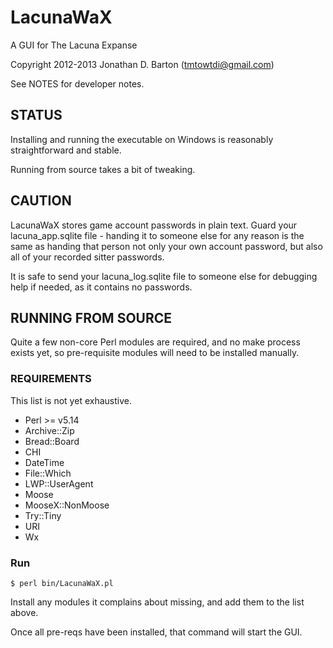 LacunaWaX
=========

A GUI for The Lacuna Expanse

Copyright 2012-2013 Jonathan D. Barton (tmtowtdi@gmail.com)

See NOTES for developer notes.

STATUS
------
Installing and running the executable on Windows is reasonably straightforward and stable.

Running from source takes a bit of tweaking.

CAUTION
-------

LacunaWaX stores game account passwords in plain text.  Guard your lacuna\_app.sqlite file 
\- handing it to someone else for any reason is the same as handing that person not only 
your own account password, but also all of your recorded sitter passwords.

It is safe to send your lacuna\_log.sqlite file to someone else for debugging help if 
needed, as it contains no passwords.

RUNNING FROM SOURCE
-------------------

Quite a few non-core Perl modules are required, and no make process exists yet, so 
pre-requisite modules will need to be installed manually.

### REQUIREMENTS

This list is not yet exhaustive.

* Perl >= v5.14
* Archive::Zip
* Bread::Board
* CHI
* DateTime
* File::Which
* LWP::UserAgent
* Moose
* MooseX::NonMoose
* Try::Tiny
* URI
* Wx

### Run
    $ perl bin/LacunaWaX.pl

Install any modules it complains about missing, and add them to the list above.

Once all pre-reqs have been installed, that command will start the GUI.


